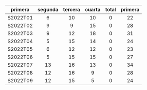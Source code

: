 |  primera  |  segunda  |  tercera  |  cuarta  |  total  |  primera  |
|:---------:|:---------:|:---------:|:--------:|:-------:|:---------:|
| S2022T01  |     6     |    10     |    10    |    0    |    22     |
| S2022T02  |     9     |     9     |    15    |    0    |    28     |
| S2022T03  |     9     |    12     |    18    |    0    |    31     |
| S2022T04  |     5     |    15     |    14    |    0    |    24     |
| S2022T05  |     6     |    12     |    12    |    0    |    23     |
| S2022T06  |     5     |    15     |    15    |    0    |    27     |
| S2022T07  |    13     |    16     |    13    |    0    |    34     |
| S2022T08  |    12     |    16     |    9     |    0    |    28     |
| S2022T09  |    12     |    15     |    5     |    0    |    24     |